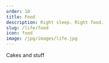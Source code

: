 ```yaml
---
order: 10
title: Food
description: Right sleep. Right food.
slug: /life/food
icon: food
image: /jpg/images/life.jpg
---
```


Cakes and stuff